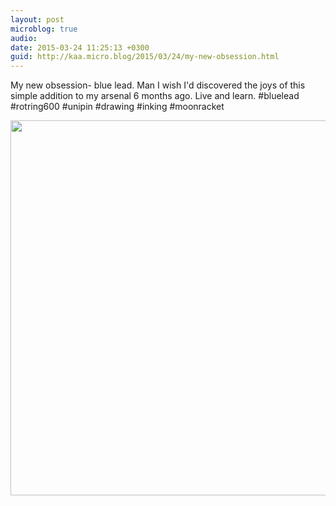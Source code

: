 ```yaml
---
layout: post
microblog: true
audio: 
date: 2015-03-24 11:25:13 +0300
guid: http://kaa.micro.blog/2015/03/24/my-new-obsession.html
---
```

My new obsession- blue lead. Man I wish I'd discovered the joys of this simple addition to my arsenal 6 months ago. Live and learn. #bluelead #rotring600 #unipin #drawing #inking #moonracket

<img src="https://micro.kaa.bz/uploads/2018/4dd972394e.jpg" width="600" height="600" />
